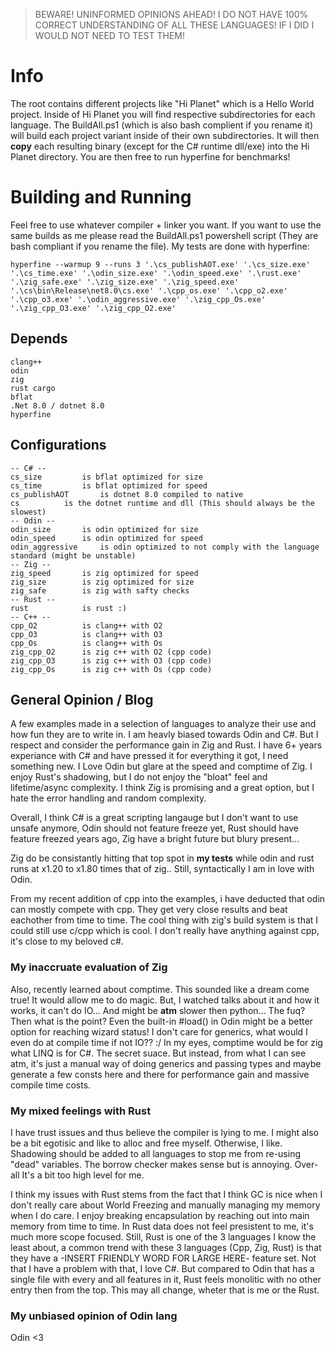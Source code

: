 > BEWARE! UNINFORMED OPINIONS AHEAD! I DO NOT HAVE 100% CORRECT UNDERSTANDING OF ALL THESE LANGUAGES! IF I DID I WOULD NOT NEED TO TEST THEM!

# Info

The root contains different projects like "Hi Planet" which is a Hello World project.
Inside of Hi Planet you will find respective subdirectories for each language.
The BuildAll.ps1 (which is also bash complient if you rename it)
will build each project variant inside of their own subdirectories.
It will then **copy** each resulting binary (except for the C# runtime dll/exe) into the Hi Planet directory. You are then free to run hyperfine for benchmarks!

# Building and Running

Feel free to use whatever compiler + linker you want.
If you want to use the same builds as me please read the BuildAll.ps1 powershell script (They are bash compliant if you rename the file).
My tests are done with hyperfine:
```
hyperfine --warmup 9 --runs 3 '.\cs_publishAOT.exe' '.\cs_size.exe' '.\cs_time.exe' '.\odin_size.exe' '.\odin_speed.exe' '.\rust.exe' '.\zig_safe.exe' '.\zig_size.exe' '.\zig_speed.exe' '.\cs\bin\Release\net8.0\cs.exe' '.\cpp_os.exe' '.\cpp_o2.exe' '.\cpp_o3.exe' '.\odin_aggressive.exe' '.\zig_cpp_Os.exe' '.\zig_cpp_O3.exe' '.\zig_cpp_O2.exe'
```

## Depends
```
clang++
odin
zig
rust cargo
bflat
.Net 8.0 / dotnet 8.0
hyperfine
```
## Configurations
```
-- C# --
cs_size 		is bflat optimized for size
cs_time 		is bflat optimized for speed
cs_publishAOT 		is dotnet 8.0 compiled to native
cs 			is the dotnet runtime and dll (This should always be the slowest)
-- Odin --
odin_size 		is odin optimized for size
odin_speed 		is odin optimized for speed
odin_aggressive 	is odin optimized to not comply with the language standard (might be unstable)
-- Zig --
zig_speed 		is zig optimized for speed
zig_size 		is zig optimized for size
zig_safe 		is zig with safty checks
-- Rust --
rust 			is rust :)
-- C++ --
cpp_O2 			is clang++ with O2
cpp_O3 			is clang++ with O3
cpp_Os 			is clang++ with Os
zig_cpp_O2 		is zig c++ with O2 (cpp code)
zig_cpp_O3 		is zig c++ with O3 (cpp code)
zig_cpp_Os 		is zig c++ with Os (cpp code)
```
## General Opinion / Blog
A few examples made in a selection of languages to analyze their use and how fun they are to write in.
I am heavly biased towards Odin and C#. But I respect and consider the performance gain in Zig and Rust.
I have 6+ years experiance with C# and have pressed it for everything it got, I need something new.
I Love Odin but glare at the speed and comptime of Zig.
I enjoy Rust's shadowing, but I do not enjoy the "bloat" feel and lifetime/async complexity.
I think Zig is promising and a great option, but I hate the error handling and random complexity.

Overall, I think C# is a great scripting langauge but I don't want to use unsafe anymore,
Odin should not feature freeze yet,
Rust should have feature freezed years ago,
Zig have a bright future but blury present...

Zig do be consistantly hitting that top spot in **my tests**
while odin and rust runs at x1.20 to x1.80 times that of zig..
Still, syntactically I am in love with Odin.

From my recent addition of cpp into the examples, 
i have deducted that odin can mostly compete with cpp.
They get very close results and beat eachother from time to time.
The cool thing with zig's build system is that I could still use c/cpp which is cool.
I don't really have anything against cpp, it's close to my beloved c#.

### My inaccruate evaluation of Zig

Also, recently learned about comptime. This sounded like a dream come true!
It would allow me to do magic.
But, I watched talks about it and how it works, it can't do IO... And might 
be **atm** slower then python... The fuq? Then what is the point? Even the
built-in #load() in Odin might be a better option for reaching wizard status!
I don't care for generics, what would I even do at compile time if not IO?? :/
In my eyes, comptime would be for zig what LINQ is for C#. The secret suace.
But instead, from what I can see atm, it's just a manual way of doing generics
and passing types and maybe generate a few consts here and there for performance gain
and massive compile time costs.

### My mixed feelings with Rust

I have trust issues and thus believe the compiler is lying to me.
I might also be a bit egotisic and like to alloc and free myself.
Otherwise, I like. Shadowing should be added to all languages to
stop me from re-using "dead" variables. The borrow checker makes
sense but is annoying. Over-all It's a bit too high level for me.

I think my issues with Rust stems from the fact that I think GC is
nice when I don't really care about World Freezing and manually
managing my memory when I do care. I enjoy breaking encapsulation by
reaching out into main memory from time to time. In Rust data does not 
feel presistent to me, it's much more scope focused. Still, Rust is one
of the 3 languages I know the least about, a common trend with these 3
languages (Cpp, Zig, Rust) is that they have a -INSERT FRIENDLY WORD FOR LARGE HERE-
feature set. Not that I have a problem with that, I love C#. But compared to Odin that 
has a single file with every and all features in it, Rust feels monolitic with no other
entry then from the top. This may all change, wheter that is me or the Rust.

### My unbiased opinion of Odin lang

Odin <3

